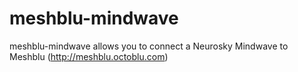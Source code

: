 meshblu-mindwave
================

meshblu-mindwave allows you to connect a Neurosky Mindwave to Meshblu (http://meshblu.octoblu.com)
